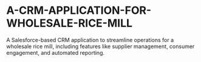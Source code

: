 # A-CRM-APPLICATION-FOR-WHOLESALE-RICE-MILL
A Salesforce-based CRM application to streamline operations for a wholesale rice mill, including features like supplier management, consumer engagement, and automated reporting.
